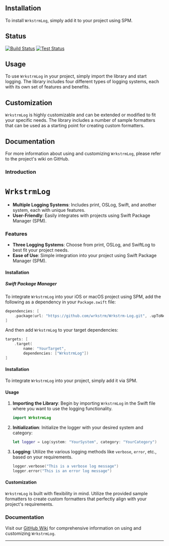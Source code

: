## Installation

To install `WrkstrmLog`, simply add it to your project using SPM.

## Status

[![Build Status][build-badge]](https://github.com/wrkstrm/laussat/actions/workflows/wrkstrm-log-swift.yml)
[![Test Status][test-badge]](https://github.com/wrkstrm/laussat/actions/workflows/wrkstrm-log-tests-swift.yml)

## Usage

To use `WrkstrmLog` in your project, simply import the library and start logging. The library includes four different types of logging systems, each with its own set of features and benefits.

## Customization

`WrkstrmLog` is highly customizable and can be extended or modified to fit your specific needs. The library includes a number of sample formatters that can be used as a starting point for creating custom formatters.

## Documentation

For more information about using and customizing `WrkstrmLog`, please refer to the project's wiki on GitHub.



### Introduction

# `WrkstrmLog`

- **Multiple Logging Systems**: Includes print, OSLog, Swift, and another system, each with unique features.
- **User-Friendly**: Easily integrates with projects using Swift Package Manager (SPM).

### Features

- **Three Logging Systems**: Choose from print, OSLog, and SwiftLog to best fit your project needs.
- **Ease of Use**: Simple integration into your project using Swift Package Manager (SPM).

#### Installation

##### Swift Package Manager

To integrate `WrkstrmLog` into your iOS or macOS project using SPM, add the following as a dependency in your `Package.swift` file:

```swift
dependencies: [
    .package(url: "https://github.com/wrkstrm/Wrkstrm-Log.git", .upToNextMajor(from: "1.0.0"))
]
```

And then add `WrkstrmLog` to your target dependencies:

```swift
targets: [
    .target( 
        name: "YourTarget",
        dependencies: ["WrkstrmLog"])
]
```


#### Installation

To integrate `WrkstrmLog` into your project, simply add it via SPM.

#### Usage

1. **Importing the Library**:
   Begin by importing `WrkstrmLog` in the Swift file where you want to use the logging functionality.

   ```swift
   import WrkstrmLog
   ```

2. **Initialization**:
   Initialize the logger with your desired system and category:

   ```swift
   let logger = Log(system: "YourSystem", category: "YourCategory")
   ```

3. **Logging**:
   Utilize the various logging methods like `verbose`, `error`, etc., based on your requirements.

   ```swift
   logger.verbose("This is a verbose log message")
   logger.error("This is an error log message")
   ```

#### Customization

`WrkstrmLog` is built with flexibility in mind. Utilize the provided sample formatters to create custom formatters that perfectly align with your project's requirements.

### Documentation

Visit our [GitHub Wiki](https://github.com/wrkstrm/WrkstrmLog/wiki) for comprehensive information on using and customizing `WrkstrmLog`.

---

[build-badge]: https://github.com/wrkstrm/laussat/actions/workflows/wrkstrm-log-swift.yml/badge.svg
[test-badge]: https://github.com/wrkstrm/laussat/actions/workflows/wrkstrm-log-tests-swift.yml/badge.svg
